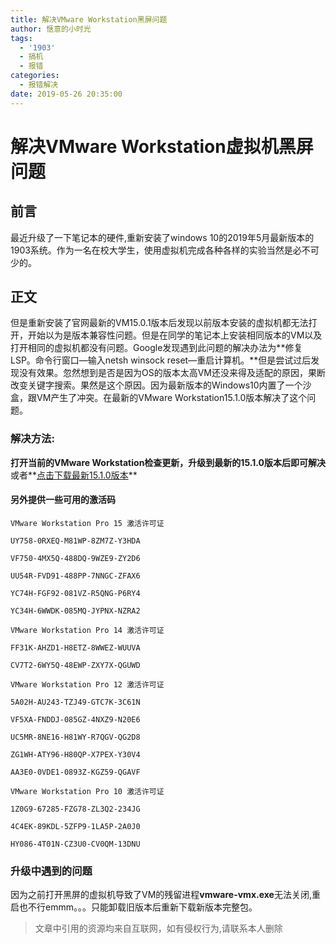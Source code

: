 ```yaml
---
title: 解决VMware Workstation黑屏问题
author: 惬意的小时光
tags:
  - '1903'
  - 搞机
  - 报错
categories:
  - 报错解决
date: 2019-05-26 20:35:00
---
```


# 解决VMware Workstation虚拟机黑屏问题

## 前言

最近升级了一下笔记本的硬件,重新安装了windows 10的2019年5月最新版本的 1903系统。作为一名在校大学生，使用虚拟机完成各种各样的实验当然是必不可少的。
## 正文

但是重新安装了官网最新的VM15.0.1版本后发现以前版本安装的虚拟机都无法打开，开始以为是版本兼容性问题。但是在同学的笔记本上安装相同版本的VM以及打开相同的虚拟机都没有问题。Google发现遇到此问题的解决办法为**修复LSP。命令行窗口—输入netsh winsock reset—重启计算机。**但是尝试过后发现没有效果。忽然想到是否是因为OS的版本太高VM还没来得及适配的原因，果断改变关键字搜索。果然是这个原因。因为最新版本的Windows10内置了一个沙盒，跟VM产生了冲突。在最新的VMware Workstation15.1.0版本解决了这个问题。
### 解决方法:

**打开当前的VMware Workstation检查更新，升级到最新的15.1.0版本后即可解决**或者**[点击下载最新15.1.0版本](https://download3.vmware.com/software/wkst/file/VMware-workstation-full-15.1.0-13591040.exe
)**
#### 另外提供一些可用的激活码
```
VMware Workstation Pro 15 激活许可证

UY758-0RXEQ-M81WP-8ZM7Z-Y3HDA

VF750-4MX5Q-488DQ-9WZE9-ZY2D6

UU54R-FVD91-488PP-7NNGC-ZFAX6

YC74H-FGF92-081VZ-R5QNG-P6RY4

YC34H-6WWDK-085MQ-JYPNX-NZRA2

VMware Workstation Pro 14 激活许可证

FF31K-AHZD1-H8ETZ-8WWEZ-WUUVA

CV7T2-6WY5Q-48EWP-ZXY7X-QGUWD

VMware Workstation Pro 12 激活许可证

5A02H-AU243-TZJ49-GTC7K-3C61N

VF5XA-FNDDJ-085GZ-4NXZ9-N20E6

UC5MR-8NE16-H81WY-R7QGV-QG2D8

ZG1WH-ATY96-H80QP-X7PEX-Y30V4

AA3E0-0VDE1-0893Z-KGZ59-QGAVF

VMware Workstation Pro 10 激活许可证

1Z0G9-67285-FZG78-ZL3Q2-234JG

4C4EK-89KDL-5ZFP9-1LA5P-2A0J0

HY086-4T01N-CZ3U0-CV0QM-13DNU
```
### 升级中遇到的问题

因为之前打开黑屏的虚拟机导致了VM的残留进程**vmware-vmx.exe**无法关闭,重启也不行emmm。。。只能卸载旧版本后重新下载新版本完整包。

>文章中引用的资源均来自互联网，如有侵权行为,请联系本人删除